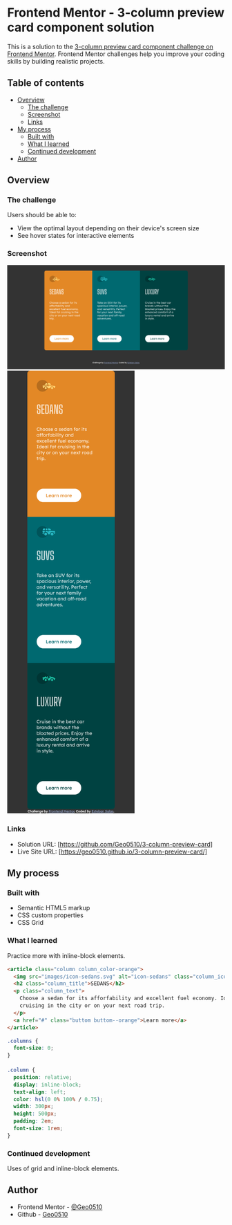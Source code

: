 # Frontend Mentor - 3-column preview card component solution

This is a solution to the [3-column preview card component challenge on Frontend Mentor](https://www.frontendmentor.io/challenges/3column-preview-card-component-pH92eAR2-). Frontend Mentor challenges help you improve your coding skills by building realistic projects.

## Table of contents

- [Overview](#overview)
  - [The challenge](#the-challenge)
  - [Screenshot](#screenshot)
  - [Links](#links)
- [My process](#my-process)
  - [Built with](#built-with)
  - [What I learned](#what-i-learned)
  - [Continued development](#continued-development)
- [Author](#author)

## Overview

### The challenge

Users should be able to:

- View the optimal layout depending on their device's screen size
- See hover states for interactive elements

### Screenshot

![](./images/Frontend-Mentor-3-column-preview-card-component.png)
![](./images/Frontend-Mentor-3-column-preview-card-component_mobile.png)

### Links

- Solution URL: [https://github.com/Geo0510/3-column-preview-card]
- Live Site URL: [https://geo0510.github.io/3-column-preview-card/]

## My process

### Built with

- Semantic HTML5 markup
- CSS custom properties
- CSS Grid

### What I learned

Practice more with inline-block elements.


```html
<article class="column column_color-orange">
  <img src="images/icon-sedans.svg" alt="icon-sedans" class="column_icon" />
  <h2 class="column_title">SEDANS</h2>
  <p class="column_text">
    Choose a sedan for its afforfability and excellent fuel economy. Ideal fot
    cruising in the city or on your next road trip.
  </p>
  <a href="#" class="buttom buttom--orange">Learn more</a>
</article>
```

```css
.columns {
  font-size: 0;
}

.column {
  position: relative;
  display: inline-block;
  text-align: left;
  color: hsl(0 0% 100% / 0.75);
  width: 300px;
  height: 500px;
  padding: 2em;
  font-size: 1rem;
}
```

### Continued development

Uses of grid and inline-block elements.

## Author

- Frontend Mentor - [@Geo0510](https://www.frontendmentor.io/profile/Geo0510)
- Github - [Geo0510](https://github.com/Geo0510)
